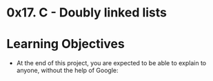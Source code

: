 # 0x17. C - Doubly linked lists
# Learning Objectives
- At the end of this project, you are expected to be able to explain to anyone, without the help of Google:
